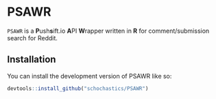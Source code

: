 
<!-- README.md is generated from README.Rmd. Please edit that file -->

# PSAWR

<!-- badges: start -->
<!-- badges: end -->

`PSAWR` is a **P**ush**s**ift.io **A**PI **W**rapper written in **R**
for comment/submission search for Reddit.

## Installation

You can install the development version of PSAWR like so:

``` r
devtools::install_github("schochastics/PSAWR")
```
